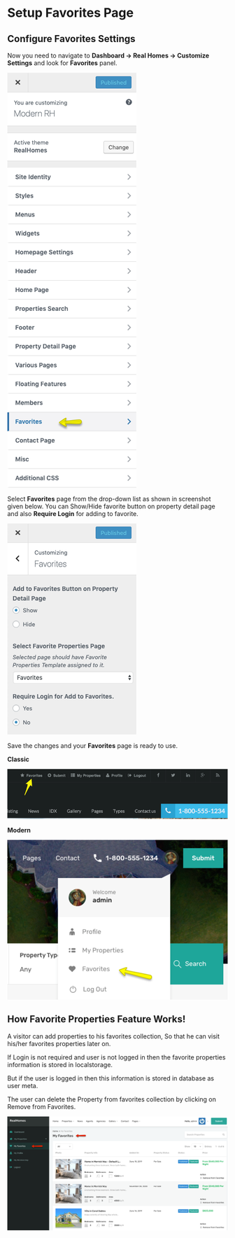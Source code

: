 # Setup Favorites Page

## Configure Favorites Settings

Now you need to navigate to **Dashboard → Real Homes → Customize Settings** and look for **Favorites** panel.

![RealHomes Documentation](images/member-pages/favorites-main-panel.png)

Select **Favorites** page from the drop-down list as shown in screenshot given below. You can Show/Hide favorite button on property detail page and also **Require Login** for adding to favorite.

![RealHomes Documentation](images/member-pages/favorites-customizer-settings.png)

Save the changes and your **Favorites** page is ready to use.

**Classic**

![RealHomes Documentation](images/member-pages/favorites-front-end.png)

**Modern**

![RealHomes Documentation](images/member-pages/favorites-front-end-mod.png)

## How Favorite Properties Feature Works!

A visitor can add properties to his favorites collection, So that he can visit his/her favorites properties later on.

If Login is not required and user is not logged in then the favorite properties information is stored in localstorage.

But if the user is logged in then this information is stored in database as user meta.

The user can delete the Property from favorites collection by clicking on Remove from Favorites.

![RealHomes Documentation](images/member-pages/favorites-section-front-end.png)